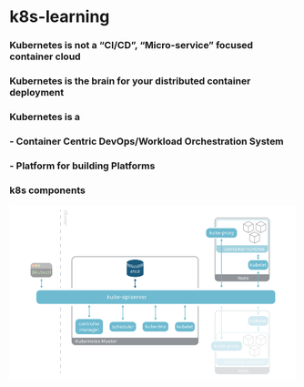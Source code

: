 #  k8s-learning


### Kubernetes is not a “CI/CD”, “Micro-service” focused container cloud 

### Kubernetes is the brain for your distributed container deployment

### Kubernetes is a 

###   - Container Centric DevOps/Workload Orchestration System   
###   - Platform for building Platforms 
      
### k8s components         
 ![alt text](./k8s.components.png "kubernetes components")

 
